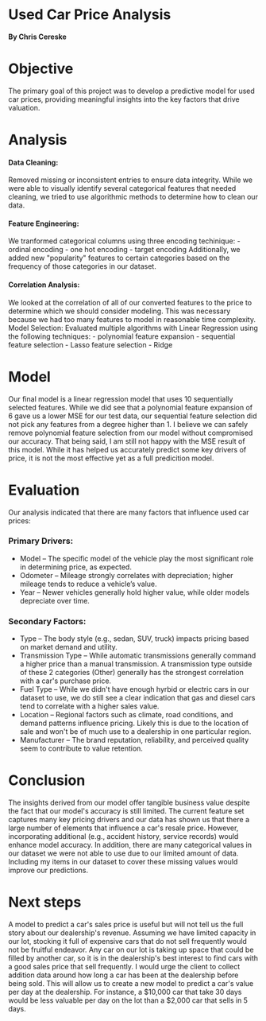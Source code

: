 # Used Car Price Analysis
**By Chris Cereske**

# Objective
The primary goal of this project was to develop a predictive model for used car prices, providing meaningful insights into the key factors that drive valuation.

# Analysis
#### Data Cleaning:
Removed missing or inconsistent entries to ensure data integrity. While we were able to visually identify several categorical features that needed cleaning, we tried to use algorithmic methods to determine how to clean our data.
#### Feature Engineering:
We tranformed categorical columns using three encoding techinique:
    - ordinal encoding
    - one hot encoding
    - target encoding
Additionally, we added new "popularity" features to certain categories based on the frequency of those categories in our dataset.

#### Correlation Analysis:
We looked at the correlation of all of our converted features to the price to determine which we should consider modeling. This was necessary because we had too many features to model in reasonable time complexity.
Model Selection: Evaluated multiple algorithms with Linear Regression using the following techniques: 
    - polynomial feature expansion
    - sequential feature selection
    - Lasso feature selection
    - Ridge

    
# Model
Our final model is a linear regression model that uses 10 sequentially selected features. While we did see that a polynomial feature expansion of 6 gave us a lower MSE for our test data, our sequential feature selection did not pick any features from a degree higher than 1. I believe we can safely remove polynomial feature selection from our model without compromised our accuracy. That being said, I am still not happy with the MSE result of this model. While it has helped us accurately predict some key drivers of price, it is not the most effective yet as a full predicition model.

<!-- For the Grader: My predictions did not turn out as accurately as I'd hoped. Any insight into what I can add/change to improve my model would be greatly appreciated!  -->

# Evaluation
Our analysis indicated that there are many factors that influence used car prices:
### Primary Drivers:
- Model – The specific model of the vehicle play the most significant role in determining price, as expected.
- Odometer – Mileage strongly correlates with depreciation; higher mileage tends to reduce a vehicle’s value.
- Year – Newer vehicles generally hold higher value, while older models depreciate over time.

### Secondary Factors:
- Type – The body style (e.g., sedan, SUV, truck) impacts pricing based on market demand and utility.
- Transmission Type – While automatic transmissions generally command a higher price than a manual transmission. A transmission type outside of these 2 categories (Other) generally has the strongest correlation with a car's purchase price.
- Fuel Type – While we didn't have enough hyrbid or electric cars in our dataset to use, we do still see a clear indication that gas and diesel cars tend to correlate with a higher sales value.
- Location – Regional factors such as climate, road conditions, and demand patterns influence pricing. Likely this is due to the location of sale and won't be of much use to a dealership in one particular region.
- Manufacturer – The brand reputation, reliability, and perceived quality seem to contribute to value retention.
# Conclusion
The insights derived from our model offer tangible business value despite the fact that our model's accuracy is still limited.
The current feature set captures many key pricing drivers and our data has shown us that there a large number of elements that influence a car's resale price. However, incorporating additional  (e.g., accident history, service records) would enhance model accuracy. In addition, there are many categorical values in our dataset we were not able to use due to our limited amount of data. Including my items in our dataset to cover these missing values would improve our predictions.

# Next steps
A model to predict a car's sales price is useful but will not tell us the full story about our dealership's revenue. Assuming we have limited capacity in our lot, stocking it full of expensive cars that do not sell frequently would not be fruitful endeavor. Any car on our lot is taking up space that could be filled by another car, so it is in the dealership's best interest to find cars with a good sales price that sell frequently.
I would urge the client to collect addition data around how long a car has been at the dealership before being sold. This will allow us to create a new model to predict a car's value per day at the dealership. For instance, a $10,000 car that take 30 days would be less valuable per day on the lot than a $2,000 car that sells in 5 days.
